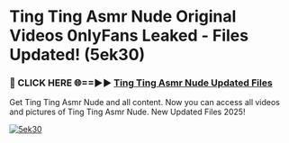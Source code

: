 # Ting Ting Asmr Nude Original Videos 0nlyFans Leaked - Files Updated! (5ek30)

<h3>🔴 CLICK HERE 🌐==►► <a href="https://tinyurl.com/y5r63du9" rel="nofollow">Ting Ting Asmr Nude Updated Files</a></h3>

Get Ting Ting Asmr Nude and all content. Now you can access all videos and pictures of Ting Ting Asmr Nude. New Updated Files 2025!

[![5ek30](https://i.imgur.com/UVo9nyh.gif)](https://tinyurl.com/y5r63du9)